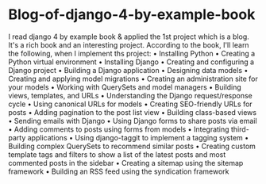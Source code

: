 # Blog-of-django-4-by-example-book
I read django 4 by example book  &amp; applied the 1st project which is a blog. It's a rich book and an interesting project.
According to the book, I'll learn the following, when I implement ths project:
• Installing Python
• Creating a Python virtual environment
• Installing Django
• Creating and configuring a Django project
• Building a Django application
• Designing data models
• Creating and applying model migrations
• Creating an administration site for your models
• Working with QuerySets and model managers
• Building views, templates, and URLs
• Understanding the Django request/response cycle
• Using canonical URLs for models
• Creating SEO-friendly URLs for posts
• Adding pagination to the post list view
• Building class-based views
• Sending emails with Django
• Using Django forms to share posts via email
• Adding comments to posts using forms from models
• Integrating third-party applications
• Using django-taggit to implement a tagging system
• Building complex QuerySets to recommend similar posts
• Creating custom template tags and filters to show a list of the latest posts and most commented
posts in the sidebar
• Creating a sitemap using the sitemap framework
• Building an RSS feed using the syndication framework
